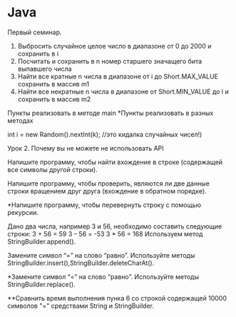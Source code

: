 # Java
Первый семинар.
1. Выбросить случайное целое число в диапазоне от 0 до 2000 и сохранить в i
2. Посчитать и сохранить в n номер старшего значащего бита выпавшего числа
3. Найти все кратные n числа в диапазоне от i до Short.MAX_VALUE сохранить в массив m1
4. Найти все некратные n числа в диапазоне от Short.MIN_VALUE до i и сохранить в массив m2

Пункты реализовать в методе main
*Пункты реализовать в разных методах

int i = new Random().nextInt(k); //это кидалка случайных чисел!)


Урок 2. Почему вы не можете не использовать API

Напишите программу, чтобы найти вхождение в строке (содержащей все символы другой строки).

Напишите программу, чтобы проверить, являются ли две данные строки вращением друг друга (вхождение в обратном порядке).

*Напишите программу, чтобы перевернуть строку с помощью рекурсии.

Дано два числа, например 3 и 56, необходимо составить следующие строки: 3 + 56 = 59 3 – 56 = -53 3 * 56 = 168 Используем метод StringBuilder.append().

Замените символ “=” на слово “равно”. Используйте методы StringBuilder.insert(),StringBuilder.deleteCharAt().

*Замените символ “=” на слово “равно”. Используйте методы StringBuilder.replace().

**Сравнить время выполнения пунка 6 со строкой содержащей 10000 символов "=" средствами String и StringBuilder.
